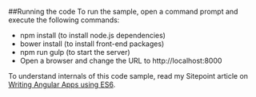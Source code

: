 ##Running the code
To run the sample, open a command prompt and execute the following commands:

 -  npm install (to install node.js dependencies)
 -  bower install (to install front-end packages)
 -  npm run gulp (to start the server)
 -  Open a browser and change the URL to http://localhost:8000

To understand internals of this code sample, read my Sitepoint article on <a href="http://www.sitepoint.com/writing-angularjs-apps-using-es6/" target="_blank">Writing Angular Apps using ES6</a>.